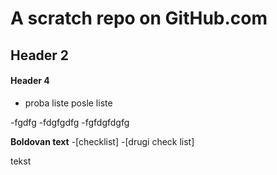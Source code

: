 # A scratch repo on GitHub.com
## Header 2
#### Header 4
* proba liste
posle liste

-fgdfg
-fdgfgdfg
-fgfdgfdgfg

**Boldovan text**
-[checklist]
-[drugi check list]

tekst